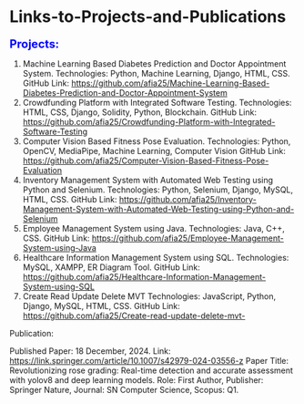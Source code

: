 # Links-to-Projects-and-Publications

<span style="color:blue; font-size:20px;"><b>Projects: </b></span>

1. Machine Learning Based Diabetes Prediction and Doctor Appointment System.
Technologies: Python, Machine Learning, Django, HTML, CSS.
GitHub Link: https://github.com/afia25/Machine-Learning-Based-Diabetes-Prediction-and-Doctor-Appointment-System
2. Crowdfunding Platform with Integrated Software Testing.
Technologies: HTML, CSS, Django, Solidity, Python, Blockchain.
GitHub Link: https://github.com/afia25/Crowdfunding-Platform-with-Integrated-Software-Testing
3. Computer Vision Based Fitness Pose Evaluation.
Technologies: Python, OpenCV, MediaPipe, Machine Learning, Computer Vision
GitHub Link: https://github.com/afia25/Computer-Vision-Based-Fitness-Pose-Evaluation
4. Inventory Management System with Automated Web Testing using Python and Selenium.
Technologies: Python, Selenium, Django, MySQL, HTML, CSS.
GitHub Link: https://github.com/afia25/Inventory-Management-System-with-Automated-Web-Testing-using-Python-and-Selenium
5. Employee Management System using Java.
Technologies: Java, C++, CSS.
GitHub Link: https://github.com/afia25/Employee-Management-System-using-Java
6. Healthcare Information Management System using SQL.
Technologies: MySQL, XAMPP, ER Diagram Tool.
GitHub Link: https://github.com/afia25/Healthcare-Information-Management-System-using-SQL
7. Create Read Update Delete MVT
Technologies: JavaScript, Python, Django, MySQL, HTML, CSS.
GitHub Link: https://github.com/afia25/Create-read-update-delete-mvt-

Publication:

Published Paper: 18 December, 2024. 
Link: https://link.springer.com/article/10.1007/s42979-024-03556-z 
Paper Title: Revolutionizing rose grading: Real-time detection and accurate assessment with yolov8 and deep learning models.
Role: First Author, Publisher: Springer Nature, Journal: SN Computer Science, Scopus: Q1.


